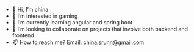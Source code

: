 - 👋 Hi, I’m china
- 👀 I’m interested in gaming
- 🌱 I’m currently learning angular and spring boot
- 💞️ I’m looking to collaborate on projects that involve both backend and frontend
- 📫 How to reach me? Email: china.srunn@gmail.com

<!---
china-srun/china-srun is a ✨ special ✨ repository because its `README.md` (this file) appears on your GitHub profile.
You can click the Preview link to take a look at your changes.
--->
